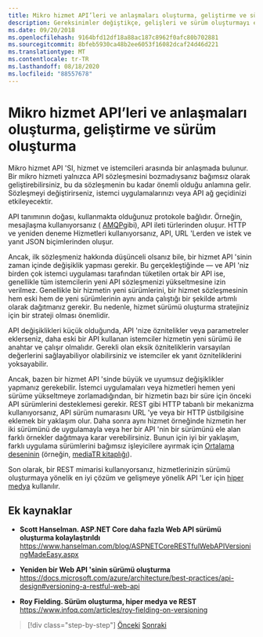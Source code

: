 ```yaml
---
title: Mikro hizmet API’leri ve anlaşmaları oluşturma, geliştirme ve sürüm oluşturma
description: Gereksinimler değiştikçe, gelişleri ve sürüm oluşturmayı ele alarak mikro hizmet API 'Leri ve sözleşmeleri oluşturun.
ms.date: 09/20/2018
ms.openlocfilehash: 9164bfd12df18a88ac187c8962f0afc80b702881
ms.sourcegitcommit: 8bfeb5930ca48b2ee6053f16082dcaf24d46d221
ms.translationtype: MT
ms.contentlocale: tr-TR
ms.lasthandoff: 08/18/2020
ms.locfileid: "88557678"
---
```

# <a name="creating-evolving-and-versioning-microservice-apis-and-contracts"></a>Mikro hizmet API’leri ve anlaşmaları oluşturma, geliştirme ve sürüm oluşturma

Mikro hizmet API 'SI, hizmet ve istemcileri arasında bir anlaşmada bulunur. Bir mikro hizmeti yalnızca API sözleşmesini bozmadıysanız bağımsız olarak geliştirebilirsiniz, bu da sözleşmenin bu kadar önemli olduğu anlamına gelir. Sözleşmeyi değiştirirseniz, istemci uygulamalarınızı veya API ağ geçidinizi etkileyecektir.

API tanımının doğası, kullanmakta olduğunuz protokole bağlıdır. Örneğin, mesajlaşma kullanıyorsanız ( [AMQP](http://www.amqp.org/)gibi), API ileti türlerinden oluşur. HTTP ve yeniden deneme Hizmetleri kullanıyorsanız, API, URL 'Lerden ve istek ve yanıt JSON biçimlerinden oluşur.

Ancak, ilk sözleşmeniz hakkında düşünceli olsanız bile, bir hizmet API 'sinin zaman içinde değişiklik yapması gerekir. Bu gerçekleştiğinde — ve API 'niz birden çok istemci uygulaması tarafından tüketilen ortak bir API ise, genellikle tüm istemcilerin yeni API sözleşmenizi yükseltmesine izin verilmez. Genellikle bir hizmetin yeni sürümlerini, bir hizmet sözleşmesinin hem eski hem de yeni sürümlerinin aynı anda çalıştığı bir şekilde artımlı olarak dağıtmanız gerekir. Bu nedenle, hizmet sürümü oluşturma stratejiniz için bir strateji olması önemlidir.

API değişiklikleri küçük olduğunda, API 'nize öznitelikler veya parametreler eklerseniz, daha eski bir API kullanan istemciler hizmetin yeni sürümü ile anahtar ve çalışır olmalıdır. Gerekli olan eksik özniteliklerin varsayılan değerlerini sağlayabiliyor olabilirsiniz ve istemciler ek yanıt özniteliklerini yoksayabilir.

Ancak, bazen bir hizmet API 'sinde büyük ve uyumsuz değişiklikler yapmanız gerekebilir. İstemci uygulamaları veya hizmetleri hemen yeni sürüme yükseltmeye zorlamadığından, bir hizmetin bazı bir süre için önceki API sürümlerini desteklemesi gerekir. REST gibi HTTP tabanlı bir mekanizma kullanıyorsanız, API sürüm numarasını URL 'ye veya bir HTTP üstbilgisine eklemek bir yaklaşım olur. Daha sonra aynı hizmet örneğinde hizmetin her iki sürümünü de uygulamayla veya her bir API 'nin bir sürümünü ele alan farklı örnekler dağıtmaya karar verebilirsiniz. Bunun için iyi bir yaklaşım, farklı uygulama sürümlerini bağımsız işleyicilere ayırmak için [Ortalama deseninin](https://en.wikipedia.org/wiki/Mediator_pattern) (örneğin, [mediaTR kitaplığı](https://github.com/jbogard/MediatR)).

Son olarak, bir REST mimarisi kullanıyorsanız, hizmetlerinizin sürümü oluşturmaya yönelik en iyi çözüm ve gelişmeye yönelik API 'Ler için [hiper medya](https://www.infoq.com/articles/mark-baker-hypermedia) kullanılır.

## <a name="additional-resources"></a>Ek kaynaklar

- **Scott Hanselman. ASP.NET Core daha fazla Web API sürümü oluşturma kolaylaştırıldı** \
  <https://www.hanselman.com/blog/ASPNETCoreRESTfulWebAPIVersioningMadeEasy.aspx>

- **Yeniden bir Web API 'sinin sürümü oluşturma** \
  <https://docs.microsoft.com/azure/architecture/best-practices/api-design#versioning-a-restful-web-api>

- **Roy Fielding. Sürüm oluşturma, hiper medya ve REST** \
  <https://www.infoq.com/articles/roy-fielding-on-versioning>

>[!div class="step-by-step"]
>[Önceki](asynchronous-message-based-communication.md) 
> [Sonraki](microservices-addressability-service-registry.md)
